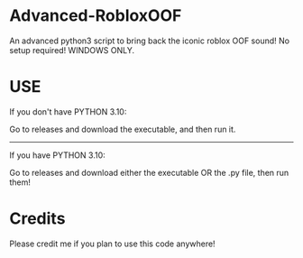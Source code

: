 # Advanced-RobloxOOF
An advanced python3 script to bring back the iconic roblox OOF sound!
No setup required!
WINDOWS ONLY.

# USE
If you don't have PYTHON 3.10:

Go to releases and download the executable, and then run it.

--------------------------------------------------------------------------------------------

If you have PYTHON 3.10:

Go to releases and download either the executable OR the .py file, then run them!

# Credits
Please credit me if you plan to use this code anywhere!

